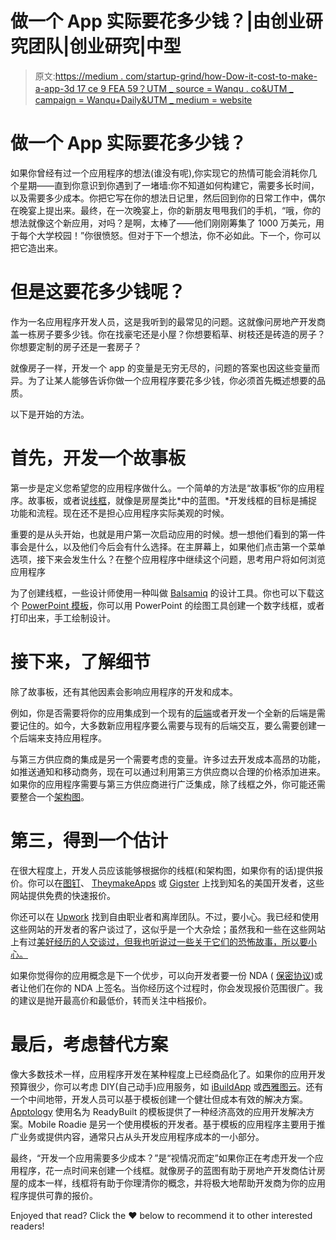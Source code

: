 # 做一个 App 实际要花多少钱？|由创业研究团队|创业研究|中型

> 原文:[https://medium . com/startup-grind/how-Dow-it-cost-to-make-a-app-3d 17 ce 9 FEA 59？UTM _ source = Wanqu . co&UTM _ campaign = Wanqu+Daily&UTM _ medium = website](https://medium.com/startup-grind/how-much-does-it-cost-to-make-an-app-3d17ce9fea59?utm_source=wanqu.co&utm_campaign=Wanqu+Daily&utm_medium=website)



# 做一个 App 实际要花多少钱？

如果你曾经有过一个应用程序的想法(谁没有呢),你实现它的热情可能会消耗你几个星期——直到你意识到你遇到了一堵墙:你不知道如何构建它，需要多长时间，以及需要多少成本。你把它写在你的想法日记里，然后回到你的日常工作中，偶尔在晚宴上提出来。最终，在一次晚宴上，你的新朋友甩甩我们的手机，“哦，你的想法就像这个新应用，对吗？是啊，太棒了——他们刚刚筹集了 1000 万美元，用于每个大学校园！”你很愤怒。但对于下一个想法，你不必如此。下一个，你可以把它造出来。

# 但是这要花多少钱呢？

作为一名应用程序开发人员，这是我听到的最常见的问题。这就像问房地产开发商盖一栋房子要多少钱。你在找豪宅还是小屋？你想要稻草、树枝还是砖造的房子？你想要定制的房子还是一套房子？

就像房子一样，开发一个 app 的变量是无穷无尽的，问题的答案也因这些变量而异。为了让某人能够告诉你做一个应用程序要花多少钱，你必须首先概述想要的品质。

以下是开始的方法。

# 首先，开发一个故事板

第一步是定义您希望您的应用程序做什么。一个简单的方法是“故事板”你的应用程序。故事板，或者说[线框](https://www.startupgrind.com/blog/minimally-awesome-product-1/)，就像是房屋类比*中的蓝图。*开发线框的目标是捕捉功能和流程。现在还不是担心应用程序实际美观的时候。

重要的是从头开始，也就是用户第一次启动应用的时候。想一想他们看到的第一件事会是什么，以及他们今后会有什么选择。在主屏幕上，如果他们点击第一个菜单选项，接下来会发生什么？在整个应用程序中继续这个问题，思考用户将如何浏览应用程序



为了创建线框，一些设计师使用一种叫做 [Balsamiq](http://balsamiq.com/) 的设计工具。你也可以下载这个 [PowerPoint 模板](https://files.secureserver.net/0sgdpQWxWiw2jw)，你可以用 PowerPoint 的绘图工具创建一个数字线框，或者打印出来，手工绘制设计。

# 接下来，了解细节

除了故事板，还有其他因素会影响应用程序的开发和成本。

例如，你是否需要将你的应用集成到一个现有的[后端](https://en.wikipedia.org/wiki/Front_and_back_ends)或者开发一个全新的后端是需要记住的。如今，大多数新应用程序要么需要与现有的后端交互，要么需要创建一个后端来支持应用程序。

与第三方供应商的集成是另一个需要考虑的变量。许多过去开发成本高昂的功能，如推送通知和移动商务，现在可以通过利用第三方供应商以合理的价格添加进来。如果你的应用程序需要与第三方供应商进行广泛集成，除了线框之外，你可能还需要整合一个[架构图](http://archive.oreilly.com/pub/a/web2/excerpts/web2-architectures/chapter-5.html)。

# 第三，得到一个估计

在很大程度上，开发人员应该能够根据你的线框(和架构图，如果你有的话)提供报价。你可以在[图钉](https://www.thumbtack.com/)、 [TheymakeApps](http://theymakeapps.com/) 或 [Gigster](https://gigster.com/) 上找到知名的美国开发者，这些网站提供免费的快速报价。

你还可以在 [Upwork](https://www.upwork.com/) 找到自由职业者和离岸团队。不过，要小心。我已经和使用这些网站的开发者的客户谈过了，这似乎是一个大杂烩；虽然我和一些在这些网站上有过[美好经历的人交谈过，但我也听说过一些关于它们的恐怖故事，所以要小心。](https://www.startupgrind.com/blog/6-tactics-to-keep-your-outsourced-dev-team-productive/)

如果你觉得你的应用概念是下一个优步，可以向开发者要一份 NDA ( [保密协议](https://en.wikipedia.org/wiki/Non-disclosure_agreement))或者让他们在你的 NDA 上签名。当你经历这个过程时，你会发现报价范围很广。我的建议是抛开最高价和最低价，转而关注中档报价。



# 最后，考虑替代方案

像大多数技术一样，应用程序开发在某种程度上已经商品化了。如果你的应用开发预算很少，你可以考虑 DIY(自己动手)应用服务，如 [iBuildApp](http://ibuildapp.com) 或[西雅图云](http://seattlecloud.com)。还有一个中间地带，开发人员可以基于模板创建一个健壮但成本有效的解决方案。 [Apptology](http://apptology.com/) 使用名为 ReadyBuilt 的模板提供了一种经济高效的应用开发解决方案。Mobile Roadie 是另一个使用模板的开发者。基于模板的应用程序主要用于推广业务或提供内容，通常只占从头开发应用程序成本的一小部分。

最终，“开发一个应用需要多少成本？”是“视情况而定”如果你正在考虑开发一个应用程序，花一点时间来创建一个线框。就像房子的蓝图有助于房地产开发商估计房屋的成本一样，线框将有助于你理清你的概念，并将极大地帮助开发商为你的应用程序提供可靠的报价。



Enjoyed that read? Click the ❤ below to recommend it to other interested readers!







